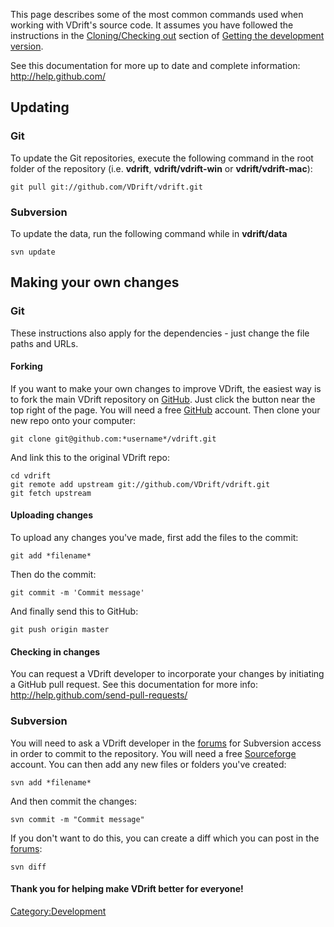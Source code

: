 This page describes some of the most common commands used when working with VDrift's source code. It assumes you have followed the instructions in the [Cloning/Checking out](Getting_the_development_version#Cloning/Checking_out.md) section of [Getting the development version](Getting_the_development_version.md).

See this documentation for more up to date and complete information: <http://help.github.com/>

Updating
--------

### Git

To update the Git repositories, execute the following command in the root folder of the repository (i.e. **vdrift**, **vdrift/vdrift-win** or **vdrift/vdrift-mac**):

    git pull git://github.com/VDrift/vdrift.git

### Subversion

To update the data, run the following command while in **vdrift/data**

    svn update

Making your own changes
-----------------------

### Git

These instructions also apply for the dependencies - just change the file paths and URLs.

#### Forking

If you want to make your own changes to improve VDrift, the easiest way is to fork the main VDrift repository on [GitHub](https://github.com/VDrift/vdrift/). Just click the button near the top right of the page. You will need a free [GitHub](http://github.com) account. Then clone your new repo onto your computer:

    git clone git@github.com:*username*/vdrift.git

And link this to the original VDrift repo:

    cd vdrift
    git remote add upstream git://github.com/VDrift/vdrift.git
    git fetch upstream

#### Uploading changes

To upload any changes you've made, first add the files to the commit:

    git add *filename*

Then do the commit:

    git commit -m 'Commit message'

And finally send this to GitHub:

    git push origin master

#### Checking in changes

You can request a VDrift developer to incorporate your changes by initiating a GitHub pull request. See this documentation for more info: <http://help.github.com/send-pull-requests/>

### Subversion

You will need to ask a VDrift developer in the [forums](http://vdrift.net/Forum/index.php) for Subversion access in order to commit to the repository. You will need a free [Sourceforge](http://sourceforge.net) account. You can then add any new files or folders you've created:

    svn add *filename*

And then commit the changes:

    svn commit -m "Commit message"

If you don't want to do this, you can create a diff which you can post in the [forums](http://vdrift.net/Forum/index.php):

    svn diff

#### Thank you for helping make VDrift better for everyone!

<Category:Development>
